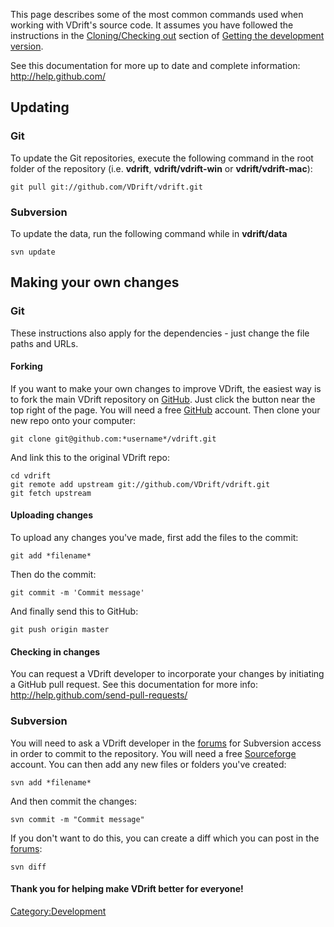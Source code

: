 This page describes some of the most common commands used when working with VDrift's source code. It assumes you have followed the instructions in the [Cloning/Checking out](Getting_the_development_version#Cloning/Checking_out.md) section of [Getting the development version](Getting_the_development_version.md).

See this documentation for more up to date and complete information: <http://help.github.com/>

Updating
--------

### Git

To update the Git repositories, execute the following command in the root folder of the repository (i.e. **vdrift**, **vdrift/vdrift-win** or **vdrift/vdrift-mac**):

    git pull git://github.com/VDrift/vdrift.git

### Subversion

To update the data, run the following command while in **vdrift/data**

    svn update

Making your own changes
-----------------------

### Git

These instructions also apply for the dependencies - just change the file paths and URLs.

#### Forking

If you want to make your own changes to improve VDrift, the easiest way is to fork the main VDrift repository on [GitHub](https://github.com/VDrift/vdrift/). Just click the button near the top right of the page. You will need a free [GitHub](http://github.com) account. Then clone your new repo onto your computer:

    git clone git@github.com:*username*/vdrift.git

And link this to the original VDrift repo:

    cd vdrift
    git remote add upstream git://github.com/VDrift/vdrift.git
    git fetch upstream

#### Uploading changes

To upload any changes you've made, first add the files to the commit:

    git add *filename*

Then do the commit:

    git commit -m 'Commit message'

And finally send this to GitHub:

    git push origin master

#### Checking in changes

You can request a VDrift developer to incorporate your changes by initiating a GitHub pull request. See this documentation for more info: <http://help.github.com/send-pull-requests/>

### Subversion

You will need to ask a VDrift developer in the [forums](http://vdrift.net/Forum/index.php) for Subversion access in order to commit to the repository. You will need a free [Sourceforge](http://sourceforge.net) account. You can then add any new files or folders you've created:

    svn add *filename*

And then commit the changes:

    svn commit -m "Commit message"

If you don't want to do this, you can create a diff which you can post in the [forums](http://vdrift.net/Forum/index.php):

    svn diff

#### Thank you for helping make VDrift better for everyone!

<Category:Development>
